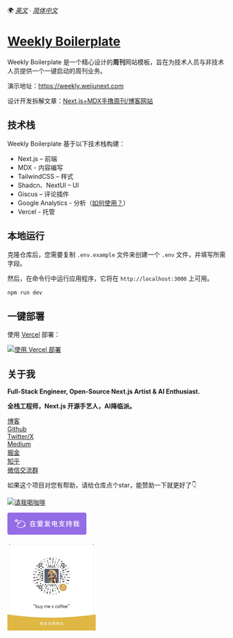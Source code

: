🌍 *[英文](README.md) ∙ [简体中文](README-zh.md)*

# [Weekly Boilerplate](https://weekly.weijunext.com/)

Weekly Boilerplate 是一个精心设计的**周刊**网站模板，旨在为技术人员与非技术人员提供一个一键启动的周刊业务。

演示地址：https://weekly.weijunext.com

设计开发拆解文章：[Next.js+MDX手撸周刊/博客网站](https://juejin.cn/post/7355845238907486271)


## 技术栈

Weekly Boilerplate 基于以下技术栈构建：

- Next.js – 前端
- MDX - 内容编写
- TailwindCSS – 样式
- Shadcn、NextUI – UI
- Giscus – 评论插件
- Google Analytics - 分析（[如何使用？](https://weijunext.com/article/979b9033-188c-4d88-bfff-6cf74d28420d)）
- Vercel - 托管


## 本地运行

克隆仓库后，您需要复制 `.env.example` 文件来创建一个 `.env` 文件，并填写所需字段。

然后，在命令行中运行应用程序，它将在 `http://localhost:3000` 上可用。

```bash
npm run dev
```

## 一键部署

使用 [Vercel](https://vercel.com?utm_source=github&utm_medium=readme&utm_campaign=vercel-examples) 部署：

[![使用 Vercel 部署](https://vercel.com/button)](https://vercel.com/new/clone?repository-url=https://github.com/weijunext/weekly-boilerplate&project-name=&repository-name=weekly-boilerplate&demo-title=weekly-boilerplate&demo-description=Weekly%20Boilerplate.&demo-url=https://weekly.weijunext.com)

## 关于我

**Full-Stack Engineer, Open-Source Next.js Artist & AI Enthusiast.**

**全栈工程师，Next.js 开源手艺人，AI降临派。**

[博客](https://weijunext.com)  
[Github](https://github.com/weijunext)  
[Twitter/X](https://twitter.com/weijunext)  
[Medium](https://medium.com/@weijunext)  
[掘金](https://juejin.cn/user/26044008768029)  
[知乎](https://www.zhihu.com/people/mo-mo-mo-89-12-11)  
[微信交流群](https://weijunext.com/make-a-friend)  

如果这个项目对您有帮助，请给仓库点个star，能赞助一下就更好了👇

<a href="https://www.buymeacoffee.com/weijunextz" target="_blank"><img src="https://cdn.buymeacoffee.com/buttons/v2/default-yellow.png" alt="请我喝咖啡" style="height: 41px !important;width: 174px !important;" ></a>


<a href="https://afdian.net/a/weijunext" target="_blank"><img src="./public/afd.png" alt="在爱发电支持我" style="height: 50px !important"></a>

<img src="./public/zs.jpeg" alt="赞赏作者" style="height: 200px; width: 200px">